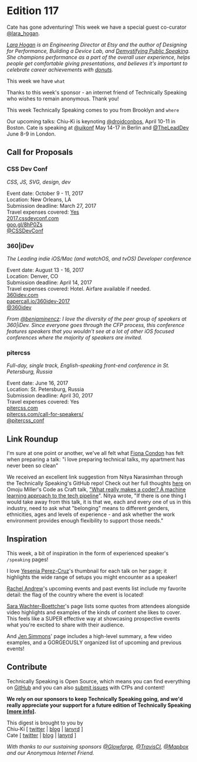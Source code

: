 # Edition 117

Cate has gone adventuring! This week we have a special guest co-curator [@lara_hogan](http://twitter.com/lara_hogan).

*[Lara Hogan](http://larahogan.me) is an Engineering Director at Etsy and the author of Designing for Performance, Building a Device Lab, and [Demystifying Public Speaking](https://abookapart.com/products/demystifying-public-speaking). She champions performance as a part of the overall user experience, helps people get comfortable giving presentations, and believes it's important to celebrate career achievements with [donuts](http://larahogan.me/donuts/).*

This week we have `what`

Thanks to this week's sponsor - an internet friend of Technically Speaking who wishes to remain anonymous. Thank you!

This week Technically Speaking comes to you from Brooklyn and `where`

Our upcoming talks: Chiu-Ki is keynoting [@droidconbos](http://twitter.com/droidconbos), April 10-11 in Boston. Cate is speaking at [@uikonf](http://twitter.com/uikonf) May 14-17 in Berlin and [@TheLeadDev](http://twitter.com/theleaddev) June 8-9 in London.


## Call for Proposals

### CSS Dev Conf
*CSS, JS, SVG, design, dev* 
 
Event date: October 9 - 11, 2017  
Location: New Orleans, LA  
Submission deadline: March 27, 2017  
Travel expenses covered: [Yes](https://twitter.com/CSSDevConf/status/842428663316516864)  
[2017.cssdevconf.com](http://2017.cssdevconf.com/)  
[goo.gl/8hP0Zs](https://goo.gl/8hP0Zs)  
[@CSSDevConf](https://twitter.com/CSSDevConf)


### 360|iDev
*The Leading indie iOS/Mac (and watchOS, and tvOS) Developer conference*
 
Event date: August 13 - 16, 2017  
Location: Denver, CO  
Submission deadline: April 14, 2017  
Travel expenses covered: Hotel. Airfare available if needed.  
[360idev.com](https://360idev.com/)  
[papercall.io/360idev-2017](https://www.papercall.io/360idev-2017)  
[@360idev](https://twitter.com/360idev)

*From [@benjaminencz](https://twitter.com/benjaminencz): I love the diversity of the peer group of speakers at 360|iDev. Since everyone goes through the CFP process, this conference features speakers that you wouldn't see at a lot of other iOS focused conferences where the majority of speakers are invited.*


### pitercss
*Full-day, single track, English-speaking front-end conference in St. Petersburg, Russia* 
 
Event date: June 16, 2017  
Location: St. Petersburg, Russia  
Submission deadline: April 30, 2017  
Travel expenses covered: Yes  
[pitercss.com](https://pitercss.com)  
[pitercss.com/call-for-speakers/](https://pitercss.com/call-for-speakers/)  
[@pitercss_conf](https://twitter.com/pitercss_conf)


## Link Roundup

I'm sure at one point or another, we've all felt what [Fiona Condon](https://twitter.com/fioroco/status/841044811583016961) has felt when preparing a talk: "i love preparing technical talks, my apartment has never been so clean"

We received an excellent link suggestion from Nitya Narasimhan through the Technically Speaking's GitHub repo! Check out her full thoughts [here](https://github.com/catehstn/technically-speaking/issues/318) on Omoju Miller's Code as Craft talk, ["What really makes a coder? A machine learning approach to the tech pipeline](https://codeascraft.com/speakers/omoju-miller-what-really-makes-a-coder-a-machine-learning-approach-to-the-tech-pipeline/)". Nitya wrote, "If there is one thing I would take away from this talk, it is that we, each and every one of us in this industry, need to ask what "belonging" means to different genders, ethnicities, ages and levels of experience - and ask whether the work environment provides enough flexibility to support those needs."

## Inspiration

This week, a bit of inspiration in the form of experienced speaker's `/speaking` pages! 

I love [Yesenia Perez-Cruz](https://www.yeseniaperezcruz.com/speaking/)'s thumbnail for each talk on her page; it highlights the wide range of setups you might encounter as a speaker!

[Rachel Andrew](https://rachelandrew.co.uk/speaking/)'s upcoming events and past events list include my favorite detail: the flag of the country where the event is located!

[Sara Wachter-Boettcher](http://www.sarawb.com/speaking/)'s page lists some quotes from attendees alongside video highlights and examples of the kinds of content she likes to cover. This feels like a SUPER effective way at showcasing prospective events what you're excited to share with their audience.

And [Jen Simmons](http://jensimmons.com/speaking)' page includes a high-level summary, a few video examples, and a GORGEOUSLY organized list of upcoming and previous events!

## Contribute

Technically Speaking is Open Source, which means you can find everything on [GitHub](https://github.com/catehstn/technically-speaking/) and you can also [submit issues](https://github.com/catehstn/technically-speaking/issues/new) with CfPs and content!

**We rely on our sponsors to keep Technically Speaking going, and we'd really appreciate your support for a future edition of Technically Speaking [[more info](http://www.techspeak.email/sponsorship/)].**  


This digest is brought to you by  
Chiu-Ki [ [twitter](https://twitter.com/chiuki) | [blog](http://blog.sqisland.com/) | [lanyrd](http://lanyrd.com/profile/chiuki/) ]  
Cate [ [twitter](https://twitter.com/catehstn) | [blog](http://www.cate.blog/) | [lanyrd](http://lanyrd.com/profile/catehstn/) ]

*With thanks to our sustaining sponsors [@Glowforge](http://twitter.com/glowforge), [@TravisCI](http://twitter.com/travisci), [@Mapbox](http://twitter.com/mapbox) and our Anonymous Internet Friend.*
